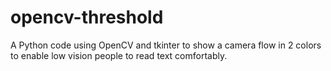 # opencv-threshold
A Python code using OpenCV and tkinter to show a camera flow in 2 colors to enable low vision people to read text comfortably.
